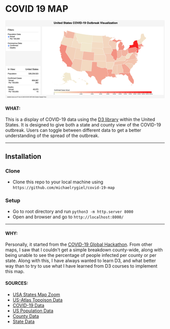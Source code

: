 # COVID 19 MAP

![Example Image](data/example_2020-04-24.png)

#### WHAT:

This is a display of COVID-19 data using the [D3 library][d3] within the United States. It is designed to give both a state and county view of the COVID-19 outbreak. Users can toggle between different data to get a better understanding of the spread of the outbreak.

---

## Installation

### Clone

- Clone this repo to your local machine using `https://github.com/michaelrygiel/covid-19-map`

### Setup

- Go to root directory and run `python3 -m http.server 8000`
- Open and browser and go to `http://localhost:8000/`

---

#### WHY:

Personally, it started from the [COVID-19 Global Hackathon][hackathon]. From other maps, I saw that I couldn't get a simple breakdown county-wide, along with being unable to see the percentage of people infected per county or per state. Along with this, I have always wanted to learn D3, and what better way than to try to use what I have learned from D3 courses to implement this map.

#### SOURCES:
* [USA States Map Zoom][us-map]
* [US-Atlas Topojson Data][us-atlas]
* [COVID-19 Data][us-covid]
* [US Population Data][us-population]
* [County Data][us-county]
* [State Data][us-state]


[d3]: https://d3js.org/
[hackathon]: https://covid-global-hackathon.devpost.com/
[us-map]: http://bl.ocks.org/ElefHead/ebff082d41ef8b9658059c408096f782
[us-atlas]: https://cdn.jsdelivr.net/npm/us-atlas@3/counties-10m.json
[us-covid]: https://github.com/CSSEGISandData/COVID-19
[us-population]: https://www2.census.gov/programs-surveys/popest/datasets/2010-2019/counties/totals/
[us-county]: https://www2.census.gov/geo/docs/reference/codes/files/national_county.txt
[us-state]: https://www2.census.gov/geo/docs/reference/state.txt

